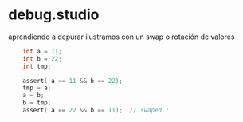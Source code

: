 # debug.studio

aprendiendo a depurar
ilustramos con un swap o rotación de valores

```c
    int a = 11;
    int b = 22;
    int tmp;

    assert( a == 11 && b == 22);
    tmp = a;
    a = b;
    b = tmp;
    assert( a == 22 && b == 11);  // swaped !
```



